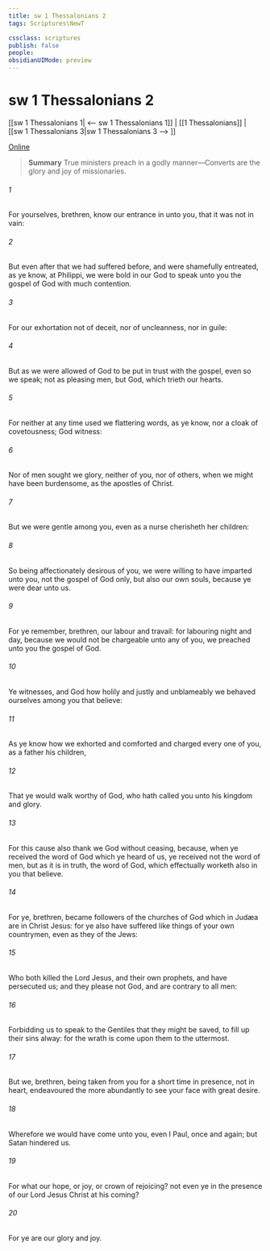 ```yaml
---
title: sw 1 Thessalonians 2
tags: Scriptures\NewT

cssclass: scriptures
publish: false
people:
obsidianUIMode: preview
---
```


# sw 1 Thessalonians 2
[[sw 1 Thessalonians 1| <-- sw 1 Thessalonians 1]] | [[1 Thessalonians]] | [[sw 1 Thessalonians 3|sw 1 Thessalonians 3 --> ]]

[Online](https://churchofjesuschrist.org/study/scriptures/nt/1-thes/2?lang=eng)

> __Summary__
True ministers preach in a godly manner—Converts are the glory and joy of missionaries.

###### 1 
For yourselves, brethren, know our entrance in unto you, that it was not in vain:

###### 2 
But even after that we had suffered before, and were shamefully entreated, as ye know, at Philippi, we were bold in our God to speak unto you the gospel of God with much contention.

###### 3 
For our exhortation  not of deceit, nor of uncleanness, nor in guile:

###### 4 
But as we were allowed of God to be put in trust with the gospel, even so we speak; not as pleasing men, but God, which trieth our hearts.

###### 5 
For neither at any time used we flattering words, as ye know, nor a cloak of covetousness; God  witness:

###### 6 
Nor of men sought we glory, neither of you, nor  of others, when we might have been burdensome, as the apostles of Christ.

###### 7 
But we were gentle among you, even as a nurse cherisheth her children:

###### 8 
So being affectionately desirous of you, we were willing to have imparted unto you, not the gospel of God only, but also our own souls, because ye were dear unto us.

###### 9 
For ye remember, brethren, our labour and travail: for labouring night and day, because we would not be chargeable unto any of you, we preached unto you the gospel of God.

###### 10 
Ye  witnesses, and God  how holily and justly and unblameably we behaved ourselves among you that believe:

###### 11 
As ye know how we exhorted and comforted and charged every one of you, as a father  his children,

###### 12 
That ye would walk worthy of God, who hath called you unto his kingdom and glory.

###### 13 
For this cause also thank we God without ceasing, because, when ye received the word of God which ye heard of us, ye received  not  the word of men, but as it is in truth, the word of God, which effectually worketh also in you that believe.

###### 14 
For ye, brethren, became followers of the churches of God which in Judæa are in Christ Jesus: for ye also have suffered like things of your own countrymen, even as they  of the Jews:

###### 15 
Who both killed the Lord Jesus, and their own prophets, and have persecuted us; and they please not God, and are contrary to all men:

###### 16 
Forbidding us to speak to the Gentiles that they might be saved, to fill up their sins alway: for the wrath is come upon them to the uttermost.

###### 17 
But we, brethren, being taken from you for a short time in presence, not in heart, endeavoured the more abundantly to see your face with great desire.

###### 18 
Wherefore we would have come unto you, even I Paul, once and again; but Satan hindered us.

###### 19 
For what  our hope, or joy, or crown of rejoicing?  not even ye in the presence of our Lord Jesus Christ at his coming?

###### 20 
For ye are our glory and joy.

